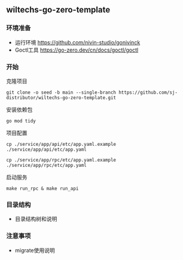 ## wiltechs-go-zero-template

### 环境准备
* 运行环境 https://github.com/nivin-studio/gonivinck
* Goctl工具 https://go-zero.dev/cn/docs/goctl/goctl

### 开始
克隆项目
```
git clone -o seed -b main --single-branch https://github.com/sj-distributor/wiltechs-go-zero-template.git
```

安装依赖包
```
go mod tidy
```

项目配置
```
cp ./service/app/api/etc/app.yaml.example ./service/app/api/etc/app.yaml 
```
```
cp ./service/app/rpc/etc/app.yaml.example ./service/app/rpc/etc/app.yaml 
```

启动服务
```
make run_rpc & make run_api
```

### 目录结构
* 目录结构树和说明

### 注意事项
* migrate使用说明
